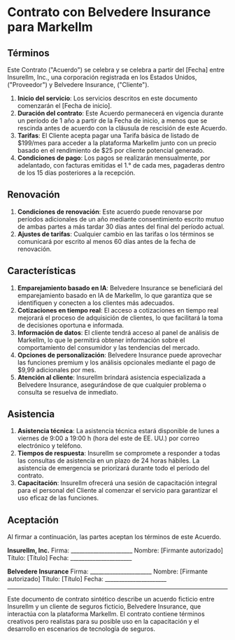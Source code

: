 # Contrato con Belvedere Insurance para Markellm

## Términos
Este Contrato ("Acuerdo") se celebra y se celebra a partir del [Fecha] entre Insurellm, Inc., una corporación registrada en los Estados Unidos, ("Proveedor") y Belvedere Insurance, ("Cliente").

1. **Inicio del servicio**: Los servicios descritos en este documento comenzarán el [Fecha de inicio].
2. **Duración del contrato**: Este Acuerdo permanecerá en vigencia durante un período de 1 año a partir de la Fecha de inicio, a menos que se rescinda antes de acuerdo con la cláusula de rescisión de este Acuerdo.
3. **Tarifas**: El Cliente acepta pagar una Tarifa básica de listado de $199/mes para acceder a la plataforma Markellm junto con un precio basado en el rendimiento de $25 por cliente potencial generado.
4. **Condiciones de pago**: Los pagos se realizarán mensualmente, por adelantado, con facturas emitidas el 1.° de cada mes, pagaderas dentro de los 15 días posteriores a la recepción.

## Renovación
1. **Condiciones de renovación**: Este acuerdo puede renovarse por períodos adicionales de un año mediante consentimiento escrito mutuo de ambas partes a más tardar 30 días antes del final del período actual.
2. **Ajustes de tarifas**: Cualquier cambio en las tarifas o los términos se comunicará por escrito al menos 60 días antes de la fecha de renovación.

## Características
1. **Emparejamiento basado en IA**: Belvedere Insurance se beneficiará del emparejamiento basado en IA de Markellm, lo que garantiza que se identifiquen y conecten a los clientes más adecuados.
2. **Cotizaciones en tiempo real**: El acceso a cotizaciones en tiempo real mejorará el proceso de adquisición de clientes, lo que facilitará la toma de decisiones oportuna e informada.
3. **Información de datos**: El cliente tendrá acceso al panel de análisis de Markellm, lo que le permitirá obtener información sobre el comportamiento del consumidor y las tendencias del mercado.
4. **Opciones de personalización**: Belvedere Insurance puede aprovechar las funciones premium y los análisis opcionales mediante el pago de $9,99 adicionales por mes.
5. **Atención al cliente**: Insurellm brindará asistencia especializada a Belvedere Insurance, asegurándose de que cualquier problema o consulta se resuelva de inmediato.

## Asistencia
1. **Asistencia técnica**: La asistencia técnica estará disponible de lunes a viernes de 9:00 a 19:00 h (hora del este de EE. UU.) por correo electrónico y teléfono.
2. **Tiempos de respuesta**: Insurellm se compromete a responder a todas las consultas de asistencia en un plazo de 24 horas hábiles. La asistencia de emergencia se priorizará durante todo el período del contrato.
3. **Capacitación**: Insurellm ofrecerá una sesión de capacitación integral para el personal del Cliente al comenzar el servicio para garantizar el uso eficaz de las funciones.

## Aceptación
Al firmar a continuación, las partes aceptan los términos de este Acuerdo.

**Insurellm, Inc.**
Firma: ______________________
Nombre: [Firmante autorizado]
Título: [Título]
Fecha: ______________________

**Belvedere Insurance**
Firma: ______________________
Nombre: [Firmante autorizado]
Título: [Título]
Fecha: ______________________

---
Este documento de contrato sintético describe un acuerdo ficticio entre Insurellm y un cliente de seguros ficticio, Belvedere Insurance, que interactúa con la plataforma Markellm. El contrato contiene términos creativos pero realistas para su posible uso en la capacitación y el desarrollo en escenarios de tecnología de seguros.